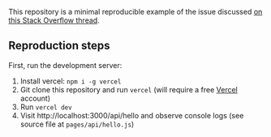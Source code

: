 This repository is a minimal reproducible example of the issue discussed [on this Stack Overflow thread](https://stackoverflow.com/questions/70488180/mysterious-string-behavior-in-javascript).

## Reproduction steps

First, run the development server:

 1. Install vercel: `npm i -g vercel`
 2. Git clone this repository and run `vercel` (will require a free [Vercel](https://vercel.com/) account)
 3. Run `vercel dev`
 4. Visit http://localhost:3000/api/hello and observe console logs (see source file at `pages/api/hello.js`)
